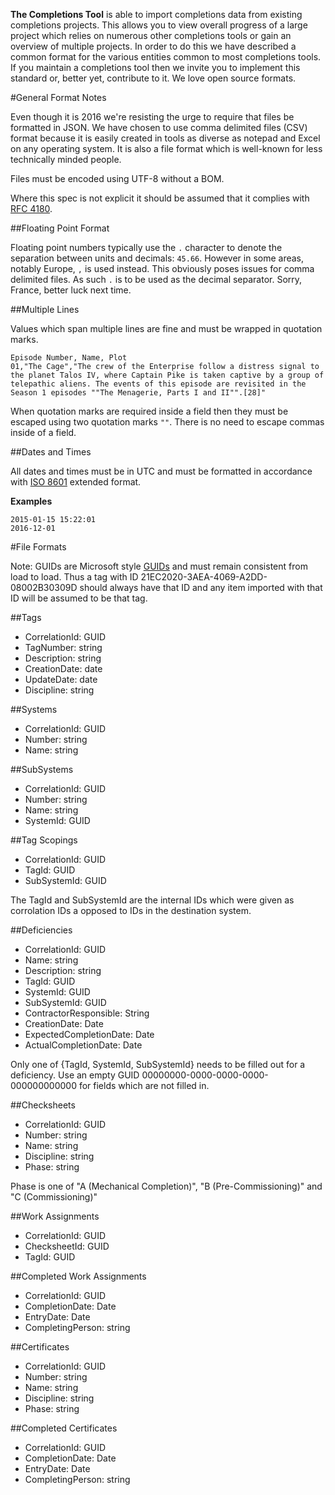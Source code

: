 **The Completions Tool** is able to import completions data from existing completions projects. This allows you to view overall progress of a large project which relies on numerous other completions tools or gain an overview of multiple projects. In order to do this we have described a common format for the various entities common to most completions tools. If you maintain a completions tool then we invite you to implement this standard or, better yet, contribute to it. We love open source formats. 

#General Format Notes

Even though it is 2016 we're resisting the urge to require that files be formatted in JSON. We have chosen to use comma delimited files (CSV) format because it is easily created in tools as diverse as notepad and Excel on any operating system. It is also a file format which is well-known for less technically minded people. 

Files must be encoded using UTF-8 without a BOM.

Where this spec is not explicit it should be assumed that it complies with [RFC 4180](https://tools.ietf.org/html/rfc4180).

##Floating Point Format

Floating point numbers typically use the `.` character to denote the separation between units and decimals: `45.66`. However in some areas, notably Europe, `,` is used instead. This obviously poses issues for comma delimited files. As such `.` is to be used as the decimal separator. Sorry, France, better luck next time.  

##Multiple Lines

Values which span multiple lines are fine and must be wrapped in quotation marks. 

    Episode Number, Name, Plot
    01,"The Cage","The crew of the Enterprise follow a distress signal to the planet Talos IV, where Captain Pike is taken captive by a group of telepathic aliens. The events of this episode are revisited in the Season 1 episodes ""The Menagerie, Parts I and II"".[28]"
    
When quotation marks are required inside a field then they must be escaped using two quotation marks `""`. There is no need to escape commas inside of a field. 

##Dates and Times

All dates and times must be in UTC and must be formatted in accordance with [ISO 8601](https://en.wikipedia.org/wiki/ISO_8601) extended format.

**Examples**

    2015-01-15 15:22:01
    2016-12-01

#File Formats

Note: GUIDs are Microsoft style [GUIDs](https://en.wikipedia.org/wiki/Globally_unique_identifier) and must remain consistent from load to load. Thus a tag with ID 21EC2020-3AEA-4069-A2DD-08002B30309D should always have that ID and any item imported with that ID will be assumed to be that tag. 

##Tags
 - CorrelationId: GUID
 - TagNumber: string
 - Description: string
 - CreationDate: date
 - UpdateDate: date
 - Discipline: string

##Systems
 - CorrelationId: GUID
 - Number: string
 - Name: string

##SubSystems
 - CorrelationId: GUID
 - Number: string
 - Name: string
 - SystemId: GUID

##Tag Scopings
 - CorrelationId: GUID
 - TagId: GUID
 - SubSystemId: GUID
 
The TagId and SubSystemId are the internal IDs which were given as corrolation IDs a opposed to IDs in the destination system.

##Deficiencies
  - CorrelationId: GUID
  - Name: string
  - Description: string
  - TagId: GUID
  - SystemId: GUID
  - SubSystemId: GUID
  - ContractorResponsible: String
  - CreationDate: Date
  - ExpectedCompletionDate: Date
  - ActualCompletionDate: Date
  
  Only one of {TagId, SystemId, SubSystemId} needs to be filled out for a deficiency. Use an empty GUID 00000000-0000-0000-0000-000000000000 for fields which are not filled in. 
  
##Checksheets
   - CorrelationId: GUID
   - Number: string
   - Name: string
   - Discipline: string
   - Phase: string
   
Phase is one of "A (Mechanical Completion)", "B (Pre-Commissioning)" and "C (Commissioning)"

##Work Assignments
   - CorrelationId: GUID
   - ChecksheetId: GUID
   - TagId: GUID
  
##Completed Work Assignments
   - CorrelationId: GUID
   - CompletionDate: Date
   - EntryDate: Date
   - CompletingPerson: string
  
##Certificates
   - CorrelationId: GUID
   - Number: string
   - Name: string
   - Discipline: string
   - Phase: string
  
##Completed Certificates
   - CorrelationId: GUID
   - CompletionDate: Date
   - EntryDate: Date
   - CompletingPerson: string

